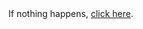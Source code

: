 <!-- index.html -->
<!DOCTYPE html>
<html lang="en">
<head>
  <meta charset="UTF-8" />
  <title>Just a sec…</title>
  <script>
    // Swap in your real destination
    window.location.("https://"you deserve the world, go and conquer");
  </script>
</head>
<body>
  <noscript>
    If nothing happens, <a href="https://you deserve the world, go and conquer">click here</a>.
  </noscript>
</body>
</html>
